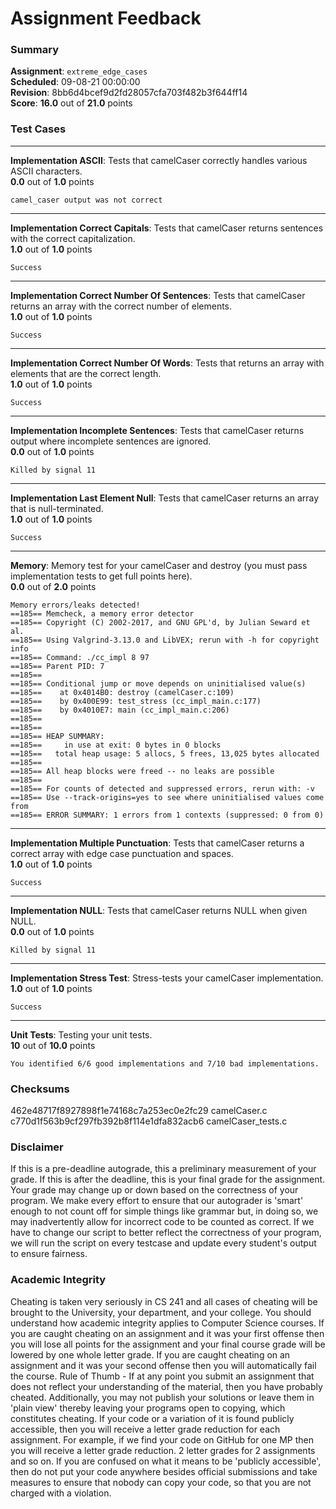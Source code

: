 # Assignment Feedback

### Summary

**Assignment**: `extreme_edge_cases`  
**Scheduled**: 09-08-21 00:00:00  
**Revision**: 8bb6d4bcef9d2fd28057cfa703f482b3f644ff14  
**Score**: **16.0** out of **21.0** points

### Test Cases
---

**Implementation ASCII**: Tests that camelCaser correctly handles various ASCII characters.  
**0.0** out of **1.0** points
```
camel_caser output was not correct
```
---

**Implementation Correct Capitals**: Tests that camelCaser returns sentences with the correct capitalization.  
**1.0** out of **1.0** points
```
Success
```
---

**Implementation Correct Number Of Sentences**: Tests that camelCaser returns an array with the correct number of elements.  
**1.0** out of **1.0** points
```
Success
```
---

**Implementation Correct Number Of Words**: Tests that returns an array with elements that are the correct length.  
**1.0** out of **1.0** points
```
Success
```
---

**Implementation Incomplete Sentences**: Tests that camelCaser returns output where incomplete sentences are ignored.  
**0.0** out of **1.0** points
```
Killed by signal 11
```
---

**Implementation Last Element Null**: Tests that camelCaser returns an array that is null-terminated.  
**1.0** out of **1.0** points
```
Success
```
---

**Memory**: Memory test for your camelCaser and destroy (you must pass implementation tests to get full points here).  
**0.0** out of **2.0** points
```
Memory errors/leaks detected!
==185== Memcheck, a memory error detector
==185== Copyright (C) 2002-2017, and GNU GPL'd, by Julian Seward et al.
==185== Using Valgrind-3.13.0 and LibVEX; rerun with -h for copyright info
==185== Command: ./cc_impl 8 97
==185== Parent PID: 7
==185== 
==185== Conditional jump or move depends on uninitialised value(s)
==185==    at 0x4014B0: destroy (camelCaser.c:109)
==185==    by 0x400E99: test_stress (cc_impl_main.c:177)
==185==    by 0x4010E7: main (cc_impl_main.c:206)
==185== 
==185== 
==185== HEAP SUMMARY:
==185==     in use at exit: 0 bytes in 0 blocks
==185==   total heap usage: 5 allocs, 5 frees, 13,025 bytes allocated
==185== 
==185== All heap blocks were freed -- no leaks are possible
==185== 
==185== For counts of detected and suppressed errors, rerun with: -v
==185== Use --track-origins=yes to see where uninitialised values come from
==185== ERROR SUMMARY: 1 errors from 1 contexts (suppressed: 0 from 0)
```
---

**Implementation Multiple Punctuation**: Tests that camelCaser returns a correct array with edge case punctuation and spaces.  
**1.0** out of **1.0** points
```
Success
```
---

**Implementation NULL**: Tests that camelCaser returns NULL when given NULL.  
**0.0** out of **1.0** points
```
Killed by signal 11
```
---

**Implementation Stress Test**: Stress-tests your camelCaser implementation.  
**1.0** out of **1.0** points
```
Success
```
---

**Unit Tests**: Testing your unit tests.  
**10** out of **10.0** points
```
You identified 6/6 good implementations and 7/10 bad implementations.
```
### Checksums

462e48717f8927898f1e74168c7a253ec0e2fc29 camelCaser.c  
c770d1f563b9cf297fb392b8f114e1dfa832acb6 camelCaser_tests.c


### Disclaimer
If this is a pre-deadline autograde, this a preliminary measurement of your grade.
If this is after the deadline, this is your final grade for the assignment.
Your grade may change up or down based on the correctness of your program.
We make every effort to ensure that our autograder is 'smart' enough to not count off
for simple things like grammar but, in doing so, we may inadvertently allow for
incorrect code to be counted as correct.
If we have to change our script to better reflect the correctness of your program,
we will run the script on every testcase and update every student's output to ensure fairness.



### Academic Integrity
Cheating is taken very seriously in CS 241 and all cases of cheating will be brought to the University, your department, and your college.
You should understand how academic integrity applies to Computer Science courses.
If you are caught cheating on an assignment and it was your first offense then you will lose all points for the assignment and your final course
grade will be lowered by one whole letter grade. If you are caught cheating on an assignment and it was your second offense then you will automatically fail the course.
Rule of Thumb - If at any point you submit an assignment that does not reflect your understanding of the material, then you have probably cheated.
Additionally, you may not publish your solutions or leave them in 'plain view' thereby leaving your programs open to copying, which constitutes cheating.
If your code or a variation of it is found publicly accessible, then you will receive a letter grade reduction for each assignment.
For example, if we find your code on GitHub for one MP then you will receive a letter grade reduction. 2 letter grades for 2 assignments and so on.
If you are confused on what it means to be 'publicly accessible', then do not put your code anywhere besides official submissions and take measures
to ensure that nobody can copy your code, so that you are not charged with a violation.


